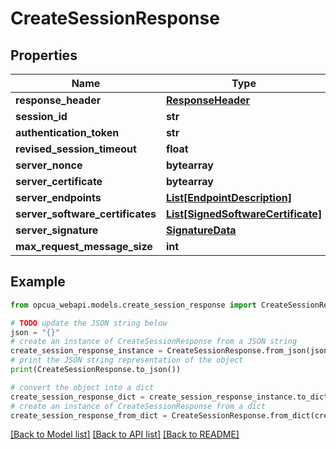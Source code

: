 # CreateSessionResponse


## Properties

Name | Type | Description | Notes
------------ | ------------- | ------------- | -------------
**response_header** | [**ResponseHeader**](ResponseHeader.md) |  | [optional] 
**session_id** | **str** |  | [optional] 
**authentication_token** | **str** |  | [optional] 
**revised_session_timeout** | **float** |  | [optional] 
**server_nonce** | **bytearray** |  | [optional] 
**server_certificate** | **bytearray** |  | [optional] 
**server_endpoints** | [**List[EndpointDescription]**](EndpointDescription.md) |  | [optional] 
**server_software_certificates** | [**List[SignedSoftwareCertificate]**](SignedSoftwareCertificate.md) |  | [optional] 
**server_signature** | [**SignatureData**](SignatureData.md) |  | [optional] 
**max_request_message_size** | **int** |  | [optional] 

## Example

```python
from opcua_webapi.models.create_session_response import CreateSessionResponse

# TODO update the JSON string below
json = "{}"
# create an instance of CreateSessionResponse from a JSON string
create_session_response_instance = CreateSessionResponse.from_json(json)
# print the JSON string representation of the object
print(CreateSessionResponse.to_json())

# convert the object into a dict
create_session_response_dict = create_session_response_instance.to_dict()
# create an instance of CreateSessionResponse from a dict
create_session_response_from_dict = CreateSessionResponse.from_dict(create_session_response_dict)
```
[[Back to Model list]](../README.md#documentation-for-models) [[Back to API list]](../README.md#documentation-for-api-endpoints) [[Back to README]](../README.md)



